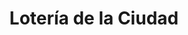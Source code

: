 ---
title: "Lotería de la Ciudad"
url: /ciudad-autonoma-de-buenos-aires/loteria-de-la-ciudad-avenida-diaz-velez/
shop: lotería
---